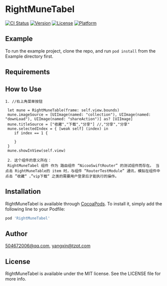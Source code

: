 # RightMuneTabel

[![CI Status](https://img.shields.io/travis/504672006@qq.com/RightMuneTabel.svg?style=flat)](https://travis-ci.org/504672006@qq.com/RightMuneTabel)
[![Version](https://img.shields.io/cocoapods/v/RightMuneTabel.svg?style=flat)](https://cocoapods.org/pods/RightMuneTabel)
[![License](https://img.shields.io/cocoapods/l/RightMuneTabel.svg?style=flat)](https://cocoapods.org/pods/RightMuneTabel)
[![Platform](https://img.shields.io/cocoapods/p/RightMuneTabel.svg?style=flat)](https://cocoapods.org/pods/RightMuneTabel)

## Example

To run the example project, clone the repo, and run `pod install` from the Example directory first.

## Requirements
## How to Use

    1. //右上角菜单按钮

     let mune = RightMuneTable(frame: self.view.bounds)
     mune.imageSource = [UIImage(named: "collection"), UIImage(named: "downLoad"), UIImage(named: "shareAction")] as? [UIImage]
     mune.titleSource = ["收藏","下载","分享"] //,"分享","分享"
     mune.selectedIndex = { [weak self] (index) in
        if index == 1 { 
        
        }  
     } 
     mune.showInView(self.view)
     
     2. 这个组件的意义所在： 
     RightMuneTabel 组件 作为 路由组件 “NicooSwiftRouter” 的测试组件而存在。 当点击 RightMuneTable的 item 时，与组件 “RouterTestModule” 通讯，模拟在组件中点击 ”收藏“ ，”vip下载“ 之类的需要用户登录后才能执行的操作。
    


## Installation

RightMuneTabel is available through [CocoaPods](https://cocoapods.org). To install
it, simply add the following line to your Podfile:

```ruby
pod 'RightMuneTabel'
```

## Author

504672006@qq.com, yangxin@tzpt.com

## License

RightMuneTabel is available under the MIT license. See the LICENSE file for more info.
